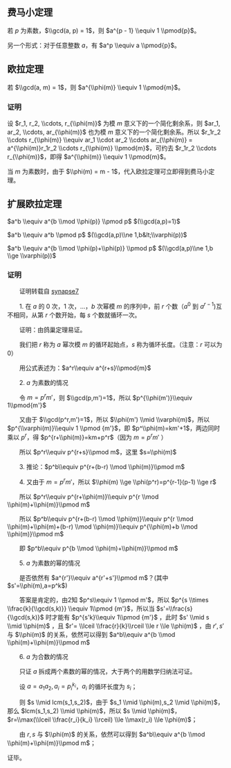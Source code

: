 ## 费马小定理

若 $p$ 为素数，$\\gcd(a, p) = 1$，则 $a^{p - 1} \\equiv 1 \\pmod{p}$。

另一个形式：对于任意整数 $a$，有 $a^p \\equiv a \\pmod{p}$。

## 欧拉定理

若 $\\gcd(a, m) = 1$，则 $a^{\\phi(m)} \\equiv 1 \\pmod{m}$。

### 证明

设 $r_1, r_2, \\cdots, r_{\\phi(m)}$ 为模 $m$ 意义下的一个简化剩余系，则 $ar_1, ar_2, \\cdots, ar_{\\phi(m)}$ 也为模 $m$ 意义下的一个简化剩余系。所以 $r_1r_2 \\cdots r_{\\phi(m)} \\equiv ar_1 \\cdot ar_2 \\cdots ar_{\\phi(m)} = a^{\\phi(m)}r_1r_2 \\cdots r_{\\phi(m)} \\pmod{m}$，可约去 $r_1r_2 \\cdots r_{\\phi(m)}$，即得 $a^{\\phi(m)} \\equiv 1 \\pmod{m}$。

当 $m$ 为素数时，由于 $\\phi(m) = m - 1$，代入欧拉定理可立即得到费马小定理。

## 扩展欧拉定理

$a^b \\equiv a^{b \\mod \\phi(p)} \\pmod p$   $(\\gcd(a,p)=1)$

$a^b \\equiv a^b \\pmod p$   $(\\gcd(a,p)\\ne 1,b&lt;\\varphi(p))$

$a^b \\equiv a^{b \\mod \\phi(p)+\\phi(p)} \\pmod p$  $(\\gcd(a,p)\\ne 1,b \\ge  \\varphi(p))$

### 证明

　　证明转载自 [synapse7](http://blog.csdn.net/synapse7/article/details/19610361)

　　1\. 在 $a$ 的 $0$ 次，$1$ 次，...，$b$ 次幂模 $m$ 的序列中，前 $r$ 个数（$a^0$ 到 $a^{r-1}$)互不相同，从第 $r$ 个数开始，每 $s$ 个数就循环一次。

　　证明：由鸽巢定理易证。

　　我们把 $r$ 称为 $a$ 幂次模 $m$ 的循环起始点，$s$ 称为循环长度。（注意：$r$ 可以为 $0$）

　　用公式表述为：$a^r\\equiv a^{r+s}\\pmod{m}$ 

　　2\.  $a$ 为素数的情况

　　令 $m=p^rm'$，则 $\\gcd(p,m')=1$，所以 $p^{\\phi(m')}\\equiv 1\\pmod{m'}$ 

　　又由于 $\\gcd(p^r,m')=1$，所以 $\\phi(m') \\mid \\varphi(m)$，所以 $p^{\\varphi(m)}\\equiv 1 \\pmod {m'}$，即 $p^\\phi(m)=km'+1$，两边同时乘以 $p^r$，得 $p^{r+\\phi(m)}=km+p^r$（因为 $m=p^rm'$ ）

　　所以 $p^r\\equiv p^{r+s}\\pmod m$，这里 $s=\\phi(m)$

　　3\. 推论：$p^b\\equiv p^{r+(b-r) \\mod \\phi(m)}\\pmod m$ 

　　4\. 又由于 $m=p^rm'$，所以 $\\phi(m) \\ge  \\phi(p^r)=p^{r-1}(p-1) \\ge r$ 

　　所以 $p^r\\equiv p^{r+\\phi(m)}\\equiv p^{r \\mod \\phi(m)+\\phi(m)}\\pmod m$ 

　　所以 $p^b\\equiv p^{r+(b-r) \\mod \\phi(m)}\\equiv p^{r \\mod \\phi(m)+\\phi(m)+(b-r) \\mod \\phi(m)}\\equiv p^{\\phi(m)+b \\mod \\phi(m)}\\pmod m$ 

　　即 $p^b\\equiv p^{b \\mod \\phi(m)+\\phi(m)}\\pmod m$ 

　　5\.  $a$ 为素数的幂的情况

　　是否依然有 $a^{r'}\\equiv a^{r'+s'}\\pmod m$？(其中 $s'=\\phi(m),a=p^k$)

　　答案是肯定的，由2知 $p^s\\equiv 1 \\pmod m'$，所以 $p^{s \\times \\frac{k}{\\gcd(s,k)}} \\equiv 1\\pmod {m'}$，所以当 $s'=\\frac{s}{\\gcd(s,k)}$ 时才能有 $p^{s'k}\\equiv 1\\pmod {m'}$ ，此时 $s' \\mid s \\mid \\phi(m)$ ，且 $r'= \\lceil \\frac{r}{k}\\rceil \\le r \\le \\phi(m)$ ，由 $r',s'$ 与 $\\phi(m)$ 的关系，依然可以得到 $a^b\\equiv a^{b \\mod \\phi(m)+\\phi(m)}\\pmod m$

　　6\.  $a$ 为合数的情况

　　只证 $a$ 拆成两个素数的幂的情况，大于两个的用数学归纳法可证。

　　设 $a=a_1a_2,a_i=p_i^{k_i}$，$a_i$ 的循环长度为 $s_i$；

　　则 $s \\mid lcm(s_1,s_2)$，由于 $s_1 \\mid \\phi(m),s_2 \\mid \\phi(m)$，那么 $lcm(s_1,s_2) \\mid \\phi(m)$，所以 $s \\mid \\phi(m)$， $r=\\max(\\lceil \\frac{r_i}{k_i} \\rceil) \\le \\max(r_i) \\le \\phi(m)$；

　　由 $r,s$ 与 $\\phi(m)$ 的关系，依然可以得到 $a^b\\equiv a^{b \\mod \\phi(m)+\\phi(m)}\\pmod m$；

证毕。
